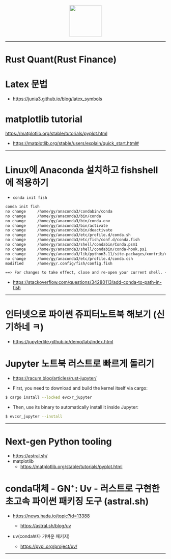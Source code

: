 <p align="center">
  <img width=100px src="https://github.com/YoungHaKim7/Cpp_Training/assets/67513038/f5cd30c4-d27b-4d38-b5f1-3bb4d47ed54a"
</p>

<hr>

# Rust Quant(Rust Finance)

# Latex 문법

- https://junia3.github.io/blog/latex_symbols

# matplotlib tutorial

https://matplotlib.org/stable/tutorials/pyplot.html

- https://matplotlib.org/stable/users/explain/quick_start.html#

<hr>

# Linux에 Anaconda 설치하고 fishshell에 적용하기

- `conda init fish`
```bash
conda init fish                                                                                             0 (0.004s)
no change     /home/gy/anaconda3/condabin/conda
no change     /home/gy/anaconda3/bin/conda
no change     /home/gy/anaconda3/bin/conda-env
no change     /home/gy/anaconda3/bin/activate
no change     /home/gy/anaconda3/bin/deactivate
no change     /home/gy/anaconda3/etc/profile.d/conda.sh
no change     /home/gy/anaconda3/etc/fish/conf.d/conda.fish
no change     /home/gy/anaconda3/shell/condabin/Conda.psm1
no change     /home/gy/anaconda3/shell/condabin/conda-hook.ps1
no change     /home/gy/anaconda3/lib/python3.11/site-packages/xontrib/conda.xsh
no change     /home/gy/anaconda3/etc/profile.d/conda.csh
modified      /home/gy/.config/fish/config.fish

==> For changes to take effect, close and re-open your current shell. <==
```

- https://stackoverflow.com/questions/34280113/add-conda-to-path-in-fish

<hr>

# 인터넷으로 파이썬 쥬피터노트북 해보기 (신기하네 ㅋ)
- https://jupyterlite.github.io/demo/lab/index.html

# Jupyter 노트북 러스트로 빠르게 돌리기

- https://racum.blog/articles/rust-jupyter/

- First, you need to download and build the kernel itself via cargo:

```bash
$ cargo install --locked evcxr_jupyter
```

- Then, use its binary to automatically install it inside Jupyter:

```bash
$ evcxr_jupyter --install
```

<hr>

# Next-gen Python tooling

- https://astral.sh/
- matplotlib
  - https://matplotlib.org/stable/tutorials/pyplot.html

# conda대체 - GN⁺: Uv - 러스트로 구현한 초고속 파이썬 패키징 도구 (astral.sh)
- https://news.hada.io/topic?id=13388
  - https://astral.sh/blog/uv

- uv(conda보다 가벼운 패키지)
  - https://pypi.org/project/uv/

<hr>
